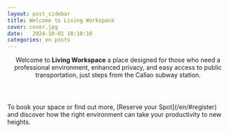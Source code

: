 ```yaml
---
layout: post_sidebar
title: Welcome to Living Workspace
cover: cover.jpg
date:   2024-10-01 10:10:10
categories: en posts
---
```

<header class="entry-header">
Welcome to <strong>Living Workspace</strong> a place designed for those who need a professional environment, enhanced privacy, and easy access to public transportation, just steps from the Callao subway station.
</header>
To book your space or find out more, [Reserve your Spot](/en/#register) and discover how the right environment can take your productivity to new heights.
